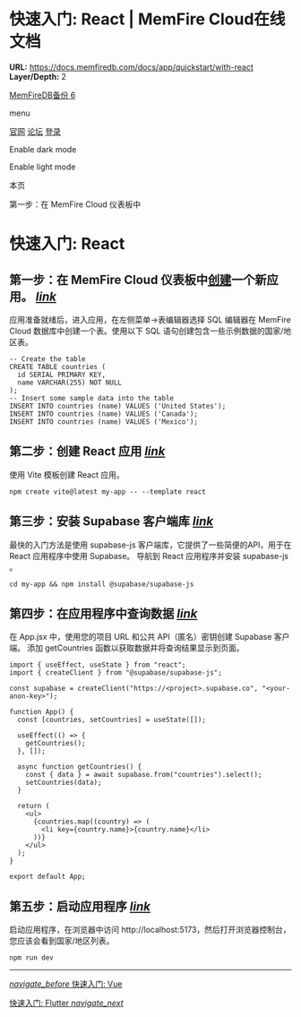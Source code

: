 # 快速入门: React | MemFire Cloud在线文档

**URL:** https://docs.memfiredb.com/docs/app/quickstart/with-react
**Layer/Depth:** 2

[MemFireDB备份 6](/)

menu

[官网](https://memfiredb.com/)
[论坛](https://community.memfiredb.com/)
[登录](https://cloud.memfiredb.com/auth/login)

Enable dark mode

Enable light mode

本页

第一步：在 MemFire Cloud 仪表板中

# 快速入门: React

## 第一步：在 MemFire Cloud 仪表板中[创建](https://cloud.memfiredb.com/project)一个新应用。 [*link*](#%e7%ac%ac%e4%b8%80%e6%ad%a5%e5%9c%a8-memfire-cloud-%e4%bb%aa%e8%a1%a8%e6%9d%bf%e4%b8%ad%e5%88%9b%e5%bb%bahttpscloudmemfiredbcomproject%e4%b8%80%e4%b8%aa%e6%96%b0%e5%ba%94%e7%94%a8)

应用准备就绪后，进入应用，在左侧菜单->表编辑器选择 SQL 编辑器在 MemFire Cloud 数据库中创建一个表。使用以下 SQL 语句创建包含一些示例数据的国家/地区表。

```
-- Create the table
CREATE TABLE countries (
  id SERIAL PRIMARY KEY,
  name VARCHAR(255) NOT NULL
);
-- Insert some sample data into the table
INSERT INTO countries (name) VALUES ('United States');
INSERT INTO countries (name) VALUES ('Canada');
INSERT INTO countries (name) VALUES ('Mexico');
```

## 第二步：创建 React 应用 [*link*](#%e7%ac%ac%e4%ba%8c%e6%ad%a5%e5%88%9b%e5%bb%ba-react-%e5%ba%94%e7%94%a8)

使用 Vite 模板创建 React 应用。

```
npm create vite@latest my-app -- --template react
```

## 第三步：安装 Supabase 客户端库 [*link*](#%e7%ac%ac%e4%b8%89%e6%ad%a5%e5%ae%89%e8%a3%85-supabase-%e5%ae%a2%e6%88%b7%e7%ab%af%e5%ba%93)

最快的入门方法是使用 supabase-js 客户端库，它提供了一些简便的API，用于在 React 应用程序中使用 Supabase。
导航到 React 应用程序并安装 supabase-js 。

```
cd my-app && npm install @supabase/supabase-js
```

## 第四步：在应用程序中查询数据 [*link*](#%e7%ac%ac%e5%9b%9b%e6%ad%a5%e5%9c%a8%e5%ba%94%e7%94%a8%e7%a8%8b%e5%ba%8f%e4%b8%ad%e6%9f%a5%e8%af%a2%e6%95%b0%e6%8d%ae)

在 App.jsx 中，使用您的项目 URL 和公共 API（匿名）密钥创建 Supabase 客户端。
添加 getCountries 函数以获取数据并将查询结果显示到页面。

```
import { useEffect, useState } from "react";
import { createClient } from "@supabase/supabase-js";

const supabase = createClient("https://<project>.supabase.co", "<your-anon-key>");

function App() {
  const [countries, setCountries] = useState([]);

  useEffect(() => {
    getCountries();
  }, []);

  async function getCountries() {
    const { data } = await supabase.from("countries").select();
    setCountries(data);
  }

  return (
    <ul>
      {countries.map((country) => (
        <li key={country.name}>{country.name}</li>
      ))}
    </ul>
  );
}

export default App;
```

## 第五步：启动应用程序 [*link*](#%e7%ac%ac%e4%ba%94%e6%ad%a5%e5%90%af%e5%8a%a8%e5%ba%94%e7%94%a8%e7%a8%8b%e5%ba%8f)

启动应用程序，在浏览器中访问 http://localhost:5173，然后打开浏览器控制台，您应该会看到国家/地区列表。

```
npm run dev
```

---

[*navigate\_before* 快速入门: Vue](/docs/app/quickstart/with-vue-3/)

[快速入门: Flutter *navigate\_next*](/docs/app/quickstart/with-flutter/)